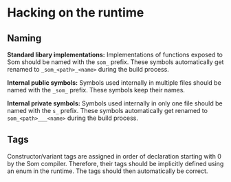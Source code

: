 # Hacking on the runtime

## Naming

**Standard libary implementations:**
Implementations of functions exposed to Som should be named
with the `som_` prefix. These symbols automatically get renamed
to `_som_<path>_<name>` during the build process.

**Internal public symbols:**
Symbols used internally in multiple files should be named
with the `_som_` prefix. These symbols keep their names.

**Internal private symbols:**
Symbols used internally in only one file should be named
with the `s_` prefix. These symbols automatically get renamed
to `som_<path>___<name>` during the build process.

## Tags

Constructor/variant tags are assigned in order of declaration
starting with 0 by the Som compiler. Therefore, their tags
should be implicitly defined using an enum in the runtime.
The tags should then automatically be correct.
